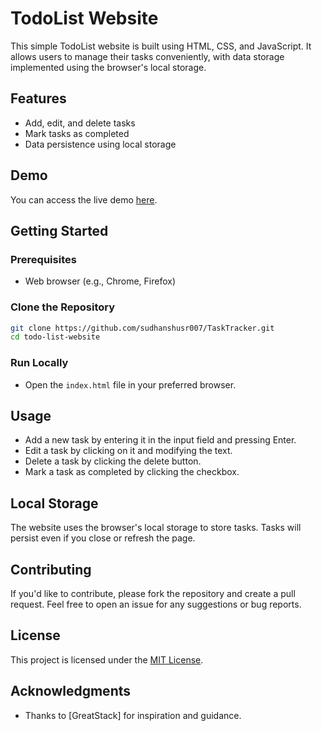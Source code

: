 # TodoList Website

This simple TodoList website is built using HTML, CSS, and JavaScript. It allows users to manage their tasks conveniently, with data storage implemented using the browser's local storage.

## Features

- Add, edit, and delete tasks
- Mark tasks as completed
- Data persistence using local storage

## Demo

You can access the live demo [here](https://sudhanshusr007.github.io/TaskTracker/).

## Getting Started

### Prerequisites

- Web browser (e.g., Chrome, Firefox)

### Clone the Repository

```bash
git clone https://github.com/sudhanshusr007/TaskTracker.git
cd todo-list-website
```

### Run Locally

- Open the `index.html` file in your preferred browser.

## Usage

- Add a new task by entering it in the input field and pressing Enter.
- Edit a task by clicking on it and modifying the text.
- Delete a task by clicking the delete button.
- Mark a task as completed by clicking the checkbox.

## Local Storage

The website uses the browser's local storage to store tasks. Tasks will persist even if you close or refresh the page.

## Contributing

If you'd like to contribute, please fork the repository and create a pull request. Feel free to open an issue for any suggestions or bug reports.

## License

This project is licensed under the [MIT License](LICENSE).

## Acknowledgments

- Thanks to [GreatStack] for inspiration and guidance.
